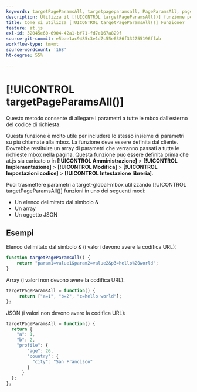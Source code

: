 ```yaml
---
keywords: targetPageParamsAll, targetpageparamsall, PageParamsAll, pageparamsall, parametri di pagina, parametri di pagina, at.js, funzioni, funzione, targetPageParamsAll0
description: Utilizza il [!UICONTROL targetPageParamsAll()] funzione per [!DNL Adobe Target] Libreria JavaScript at.js per allegare i parametri a tutte le mbox dall’esterno del codice di richiesta.
title: Come si utilizza [!UICONTROL targetPageParamsAll()] Funzione?
feature: at.js
exl-id: 32045e60-6904-42a1-bf71-fd7e167a829f
source-git-commit: e5bae1ac9485c3e1d7c55e6386f332755196ffab
workflow-type: tm+mt
source-wordcount: '168'
ht-degree: 55%

---
```


# [!UICONTROL targetPageParamsAll()]

Questo metodo consente di allegare i parametri a tutte le mbox dall’esterno del codice di richiesta.

Questa funzione è molto utile per includere lo stesso insieme di parametri su più chiamate alla mbox. La funzione deve essere definita dal cliente. Dovrebbe restituire un array di parametri che verranno passati a tutte le richieste mbox nella pagina. Questa funzione può essere definita prima che at.js sia caricato o in **[!UICONTROL Amministrazione]** > **[!UICONTROL Implementazione]** > **[!UICONTROL Modifica]** > **[!UICONTROL Impostazioni codice]** > **[!UICONTROL Intestazione libreria]**.

Puoi trasmettere parametri a target-global-mbox utilizzando [!UICONTROL targetPageParamsAll()] funzioni in uno dei seguenti modi:

* Un elenco delimitato dal simbolo &amp;
* Un array
* Un oggetto JSON

## Esempi

Elenco delimitato dal simbolo &amp; (i valori devono avere la codifica URL):

```javascript {line-numbers="true"}
function targetPageParamsAll() { 
    return "param1=value1&param2=value2&p3=hello%20world"; 
}
```

Array (i valori non devono avere la codifica URL):

```javascript {line-numbers="true"}
targetPageParamsAll = function() { 
     return ["a=1", "b=2", "c=hello world"]; 
};
```

JSON (i valori non devono avere la codifica URL):

```javascript {line-numbers="true"}
targetPageParamsAll = function() { 
  return { 
    "a": 1, 
    "b": 2, 
    "profile": { 
        "age": 26, 
        "country": { 
          "city": "San Francisco" 
        } 
      } 
  }; 
};
```
